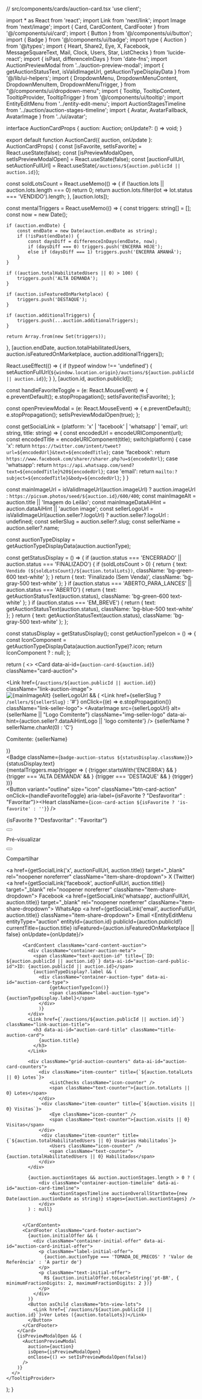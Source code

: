 // src/components/cards/auction-card.tsx
'use client';

import * as React from 'react';
import Link from 'next/link';
import Image from 'next/image';
import { Card, CardContent, CardFooter } from '@/components/ui/card';
import { Button } from '@/components/ui/button';
import { Badge } from '@/components/ui/badge';
import type { Auction } from '@/types';
import { Heart, Share2, Eye, X, Facebook, MessageSquareText, Mail, Clock, Users, Star, ListChecks } from 'lucide-react';
import { isPast, differenceInDays } from 'date-fns';
import AuctionPreviewModal from '../auction-preview-modal';
import { getAuctionStatusText, isValidImageUrl, getAuctionTypeDisplayData } from '@/lib/ui-helpers';
import {
  DropdownMenu,
  DropdownMenuContent,
  DropdownMenuItem,
  DropdownMenuTrigger,
} from "@/components/ui/dropdown-menu";
import { Tooltip, TooltipContent, TooltipProvider, TooltipTrigger } from '@/components/ui/tooltip';
import EntityEditMenu from '../entity-edit-menu';
import AuctionStagesTimeline from '../auction/auction-stages-timeline'; 
import { Avatar, AvatarFallback, AvatarImage } from '../ui/avatar';

interface AuctionCardProps {
  auction: Auction;
  onUpdate?: () => void;
}

export default function AuctionCard({ auction, onUpdate }: AuctionCardProps) {
  const [isFavorite, setIsFavorite] = React.useState(false);
  const [isPreviewModalOpen, setIsPreviewModalOpen] = React.useState(false);
  const [auctionFullUrl, setAuctionFullUrl] = React.useState<string>(`/auctions/${auction.publicId || auction.id}`);

  const soldLotsCount = React.useMemo(() => {
    if (!auction.lots || auction.lots.length === 0) return 0;
    return auction.lots.filter(lot => lot.status === 'VENDIDO').length;
  }, [auction.lots]);

  const mentalTriggers = React.useMemo(() => {
    const triggers: string[] = [];
    const now = new Date();

    if (auction.endDate) {
        const endDate = new Date(auction.endDate as string);
        if (!isPast(endDate)) {
            const daysDiff = differenceInDays(endDate, now);
            if (daysDiff === 0) triggers.push('ENCERRA HOJE');
            else if (daysDiff === 1) triggers.push('ENCERRA AMANHÃ');
        }
    }
    
    if ((auction.totalHabilitatedUsers || 0) > 100) { 
        triggers.push('ALTA DEMANDA');
    }
    
    if (auction.isFeaturedOnMarketplace) {
        triggers.push('DESTAQUE');
    }

    if (auction.additionalTriggers) {
        triggers.push(...auction.additionalTriggers);
    }
    
    return Array.from(new Set(triggers));
  }, [auction.endDate, auction.totalHabilitatedUsers, auction.isFeaturedOnMarketplace, auction.additionalTriggers]);


  React.useEffect(() => {
    if (typeof window !== 'undefined') {
      setAuctionFullUrl(`${window.location.origin}/auctions/${auction.publicId || auction.id}`);
    }
  }, [auction.id, auction.publicId]);


  const handleFavoriteToggle = (e: React.MouseEvent) => {
    e.preventDefault(); 
    e.stopPropagation();
    setIsFavorite(!isFavorite);
  };

  const openPreviewModal = (e: React.MouseEvent) => {
    e.preventDefault();
    e.stopPropagation();
    setIsPreviewModalOpen(true);
  };
  
  const getSocialLink = (platform: 'x' | 'facebook' | 'whatsapp' | 'email', url: string, title: string) => {
    const encodedUrl = encodeURIComponent(url);
    const encodedTitle = encodeURIComponent(title);
    switch(platform) {
      case 'x': return `https://twitter.com/intent/tweet?url=${encodedUrl}&text=${encodedTitle}`;
      case 'facebook': return `https://www.facebook.com/sharer/sharer.php?u=${encodedUrl}`;
      case 'whatsapp': return `https://api.whatsapp.com/send?text=${encodedTitle}%20${encodedUrl}`;
      case 'email': return `mailto:?subject=${encodedTitle}&body=${encodedUrl}`;
    }
  }
  
  const mainImageUrl = isValidImageUrl(auction.imageUrl) ? auction.imageUrl : `https://picsum.photos/seed/${auction.id}/600/400`;
  const mainImageAlt = auction.title || 'Imagem do Leilão';
  const mainImageDataAiHint = auction.dataAiHint || 'auction image';
  const sellerLogoUrl = isValidImageUrl(auction.seller?.logoUrl) ? auction.seller?.logoUrl : undefined;
  const sellerSlug = auction.seller?.slug;
  const sellerName = auction.seller?.name;


  const auctionTypeDisplay = getAuctionTypeDisplayData(auction.auctionType);
  
  const getStatusDisplay = () => {
    if (auction.status === 'ENCERRADO' || auction.status === 'FINALIZADO') {
      if (soldLotsCount > 0) {
        return { text: `Vendido (${soldLotsCount}/${auction.totalLots})`, className: 'bg-green-600 text-white' };
      }
      return { text: 'Finalizado (Sem Venda)', className: 'bg-gray-500 text-white' };
    }
    if (auction.status === 'ABERTO_PARA_LANCES' || auction.status === 'ABERTO') {
      return { text: getAuctionStatusText(auction.status), className: 'bg-green-600 text-white' };
    }
    if (auction.status === 'EM_BREVE') {
      return { text: getAuctionStatusText(auction.status), className: 'bg-blue-500 text-white' };
    }
    return { text: getAuctionStatusText(auction.status), className: 'bg-gray-500 text-white' };
  };

  const statusDisplay = getStatusDisplay();
  const getAuctionTypeIcon = () => {
    const IconComponent = getAuctionTypeDisplayData(auction.auctionType)?.icon;
    return IconComponent ? <IconComponent className="h-3 w-3" /> : null;
  };


  return (
    <TooltipProvider>
      <>
        <Card data-ai-id={`auction-card-${auction.id}`} className="card-auction">
          <div className="container-auction-image">
            <Link href={`/auctions/${auction.publicId || auction.id}`} className="link-auction-image">
              <div className="wrapper-auction-image">
                <Image
                  src={mainImageUrl!}
                  alt={mainImageAlt}
                  fill
                  sizes="(max-width: 768px) 100vw, (max-width: 1200px) 50vw, 33vw"
                  className="img-auction"
                  data-ai-hint="marina home"
                  data-ai-id="auction-card-main-image"
                />
                 {sellerLogoUrl && (
                    <Tooltip>
                        <TooltipTrigger asChild>
                            <Link href={sellerSlug ? `/sellers/${sellerSlug}` : '#'} onClick={(e) => e.stopPropagation()} className="link-seller-logo">
                                <Avatar className="avatar-seller-logo" data-ai-id="auction-card-seller-logo">
                                    <AvatarImage src={sellerLogoUrl} alt={sellerName || "Logo Comitente"} className="img-seller-logo" data-ai-hint={auction.seller?.dataAiHintLogo || 'logo comitente'} />
                                    <AvatarFallback className="fallback-seller-logo">{sellerName ? sellerName.charAt(0) : 'C'}</AvatarFallback>
                                </Avatar>
                            </Link>
                        </TooltipTrigger>
                        <TooltipContent>
                           <p>Comitente: {sellerName}</p>
                        </TooltipContent>
                    </Tooltip>
                )}
              </div>
            </Link>
             <div className="container-auction-badges" data-ai-id="auction-card-badges">
                <Badge className={`badge-auction-status ${statusDisplay.className}`}>
                    {statusDisplay.text}
                </Badge>
            </div>
             <div className="container-mental-triggers" data-ai-id="auction-card-mental-triggers">
                {mentalTriggers.map(trigger => (
                    <Badge key={trigger} variant="secondary" className="badge-mental-trigger">
                        {trigger.startsWith('ENCERRA') && <Clock className="icon-mental-trigger" />}
                        {trigger === 'ALTA DEMANDA' && <Users className="icon-mental-trigger" />}
                        {trigger === 'DESTAQUE' && <Star className="icon-mental-trigger" />}
                        {trigger}
                    </Badge>
                ))}
            </div>
            <div className="absolute bottom-2 left-0 right-0 z-20 flex justify-center items-center space-x-1.5 opacity-0 transition-opacity duration-300 group-hover:opacity-100">
              <Tooltip><TooltipTrigger asChild><Button variant="outline" size="icon" className="btn-card-action" onClick={handleFavoriteToggle} aria-label={isFavorite ? "Desfavoritar" : "Favoritar"}><Heart className={`icon-card-action ${isFavorite ? 'is-favorite' : ''}`} /></Button></TooltipTrigger><TooltipContent><p>{isFavorite ? "Desfavoritar" : "Favoritar"}</p></TooltipContent></Tooltip>
              <Tooltip><TooltipTrigger asChild><Button variant="outline" size="icon" className="btn-card-action" onClick={openPreviewModal} aria-label="Pré-visualizar"><Eye className="icon-card-action" /></Button></TooltipTrigger><TooltipContent><p>Pré-visualizar</p></TooltipContent></Tooltip>
              <DropdownMenu>
                  <Tooltip><TooltipTrigger asChild><DropdownMenuTrigger asChild><Button variant="outline" size="icon" className="btn-card-action" aria-label="Compartilhar"><Share2 className="icon-card-action" /></Button></DropdownMenuTrigger></TooltipTrigger><TooltipContent><p>Compartilhar</p></TooltipContent></Tooltip>
                  <DropdownMenuContent align="end" className="dropdown-share-menu">
                      <DropdownMenuItem asChild><a href={getSocialLink('x', auctionFullUrl, auction.title)} target="_blank" rel="noopener noreferrer" className="item-share-dropdown"><X className="icon-social-share" /> X (Twitter)</a></DropdownMenuItem>
                      <DropdownMenuItem asChild><a href={getSocialLink('facebook', auctionFullUrl, auction.title)} target="_blank" rel="noopener noreferrer" className="item-share-dropdown"><Facebook className="icon-social-share" /> Facebook</a></DropdownMenuItem>
                      <DropdownMenuItem asChild><a href={getSocialLink('whatsapp', auctionFullUrl, auction.title)} target="_blank" rel="noopener noreferrer" className="item-share-dropdown"><MessageSquareText className="icon-social-share" /> WhatsApp</a></DropdownMenuItem>
                      <DropdownMenuItem asChild><a href={getSocialLink('email', auctionFullUrl, auction.title)} className="item-share-dropdown"><Mail className="icon-social-share" /> Email</a></DropdownMenuItem>
                  </DropdownMenuContent>
              </DropdownMenu>
              <EntityEditMenu entityType="auction" entityId={auction.id} publicId={auction.publicId!} currentTitle={auction.title} isFeatured={auction.isFeaturedOnMarketplace || false} onUpdate={onUpdate}/>
            </div>
          </div>

          <CardContent className="card-content-auction">
            <div className="container-auction-meta">
              <span className="text-auction-id" title={`ID: ${auction.publicId || auction.id}`} data-ai-id="auction-card-public-id">ID: {auction.publicId || auction.id}</span>
              {auctionTypeDisplay?.label && (
                <div className="container-auction-type" data-ai-id="auction-card-type">
                    {getAuctionTypeIcon()}
                    <span className="label-auction-type">{auctionTypeDisplay.label}</span>
                </div>
                )}
            </div>
            <Link href={`/auctions/${auction.publicId || auction.id}`} className="link-auction-title">
              <h3 data-ai-id="auction-card-title" className="title-auction-card">
                {auction.title}
              </h3>
            </Link>
            
            <div className="grid-auction-counters" data-ai-id="auction-card-counters">
                <div className="item-counter" title={`${auction.totalLots || 0} Lotes`}>
                    <ListChecks className="icon-counter" />
                    <span className="text-counter">{auction.totalLots || 0} Lotes</span>
                </div>
                 <div className="item-counter" title={`${auction.visits || 0} Visitas`}>
                    <Eye className="icon-counter" />
                    <span className="text-counter">{auction.visits || 0} Visitas</span>
                </div>
                 <div className="item-counter" title={`${auction.totalHabilitatedUsers || 0} Usuários Habilitados`}>
                    <Users className="icon-counter" />
                    <span className="text-counter">{auction.totalHabilitatedUsers || 0} Habilitados</span>
                </div>
            </div>
            
            {auction.auctionStages && auction.auctionStages.length > 0 ? (
                <div className="container-auction-timeline" data-ai-id="auction-card-timeline">
                    <AuctionStagesTimeline auctionOverallStartDate={new Date(auction.auctionDate as string)} stages={auction.auctionStages} />
                </div>
            ) : null}


          </CardContent>
          <CardFooter className="card-footer-auction">
            {auction.initialOffer && (
              <div className="container-initial-offer" data-ai-id="auction-card-initial-offer">
                <p className="label-initial-offer">
                  {auction.auctionType === 'TOMADA_DE_PRECOS' ? 'Valor de Referência' : 'A partir de'}
                </p>
                <p className="text-initial-offer">
                  R$ {auction.initialOffer.toLocaleString('pt-BR', { minimumFractionDigits: 2, maximumFractionDigits: 2 })}
                </p>
              </div>
            )}
            <Button asChild className="btn-view-lots">
              <Link href={`/auctions/${auction.publicId || auction.id}`}>Ver Lotes ({auction.totalLots})</Link>
            </Button>
          </CardFooter>
        </Card>
        {isPreviewModalOpen && (
          <AuctionPreviewModal
            auction={auction}
            isOpen={isPreviewModalOpen}
            onClose={() => setIsPreviewModalOpen(false)}
          />
        )}
      </>
    </TooltipProvider>
  );
}
